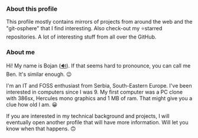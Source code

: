 ### About this profile

This profile mostly contains mirrors of projects from around the web and the "git-osphere" that I find interesting. Also check-out my ⭐starred repositories. A lot of interesting stuff from all over the GitHub. 

### About me

Hi! My name is Bojan ([🔊](https://forvo.com/word/bojan/)). If that seems hard to pronounce, you can call me Ben. It's similar enough. 😉

I'm an IT and FOSS enthusiast from Serbia, South-Eastern Europe. I've been interested in computers since I was 9. My first computer was a PC clone with 386sx, Hercules mono graphics and 1 MB of ram. That might give you a clue how old I am. 😀

If you are interested in my technical background and projects, I will eventually open another profile that will have more information. Will let you know when that happens. 🙃
